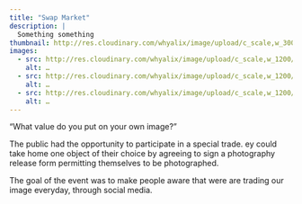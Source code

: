 ```yaml
---
title: "Swap Market"
description: |
  Something something
thumbnail: http://res.cloudinary.com/whyalix/image/upload/c_scale,w_300/v1510518714/alixlucas/swap-market/DSC05150.jpg
images:
  - src: http://res.cloudinary.com/whyalix/image/upload/c_scale,w_1200/v1510518716/alixlucas/swap-market/human-symphony.jpg
    alt: …
  - src: http://res.cloudinary.com/whyalix/image/upload/c_scale,w_1200/v1510518898/alixlucas/swap-market/DSC05197.jpg
    alt: …
  - src: http://res.cloudinary.com/whyalix/image/upload/c_scale,w_1200/v1510518714/alixlucas/swap-market/DSC05150.jpg
    alt: …
---
```


“What value do you put on your own image?”

The public had the opportunity to participate in a special trade.  ey could take home one object of their choice by agreeing to sign a photography release form permitting themselves to be photographed.

The goal of the event was to make people aware that were are trading our image everyday, through social media.
